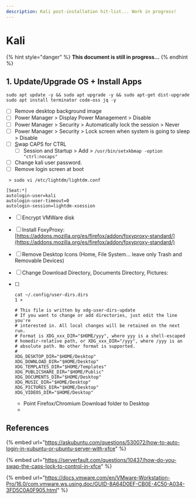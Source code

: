 ```yaml
---
description: Kali post-installation hit-list... Work in progress!
---
```


# Kali



{% hint style="danger" %}
**This document is still in progress...** 
{% endhint %}

## 1. Update/Upgrade OS + Install Apps

```text
sudo apt update -y && sudo apt upgrade -y && sudo apt-get dist-upgrade
sudo apt install terminator code-oss jq -y 
```

* [ ] Remove desktop background image
* [ ] Power Manager &gt; Display Power Management &gt; Disable
* [ ] Power Manager &gt; Security &gt; Automatically lock the session &gt; Never
* [ ] Power Manager &gt; Security &gt; Lock screen when system is going to sleep &gt; Disable
* [ ] [S](http://manicai.net/comp/swap-caps-ctrl.html)wap CAPS for CTRL 
  * [ ] Session and Startup &gt; Add &gt; `/usr/bin/setxkbmap -option "ctrl:nocaps"`
* [ ] Change kali user password.
* [ ] Remove login screen at boot

```text
 > sudo vi /etc/lightdm/lightdm.conf
 
[Seat:*]
autologin-user=kali
autologin-user-timeout=0
autologin-session=lightdm-xsession
```

* [ ] Encrypt VMWare disk
* [ ] Install FoxyProxy: [https://addons.mozilla.org/es/firefox/addon/foxyproxy-standard/](https://addons.mozilla.org/es/firefox/addon/foxyproxy-standard/)
* [ ] Remove Desktop Icons \(Home, File System... leave only Trash and Removable Devices\)
* [ ] Change Download Directory, Documents Directory, Pictures:
* [ ] ```text
  cat ~/.config/user-dirs.dirs                                           1 ⨯

  # This file is written by xdg-user-dirs-update
  # If you want to change or add directories, just edit the line you're
  # interested in. All local changes will be retained on the next run.
  # Format is XDG_xxx_DIR="$HOME/yyy", where yyy is a shell-escaped
  # homedir-relative path, or XDG_xxx_DIR="/yyy", where /yyy is an
  # absolute path. No other format is supported.
  # 
  XDG_DESKTOP_DIR="$HOME/Desktop"
  XDG_DOWNLOAD_DIR="$HOME/Desktop"
  XDG_TEMPLATES_DIR="$HOME/Templates"
  XDG_PUBLICSHARE_DIR="$HOME/Public"
  XDG_DOCUMENTS_DIR="$HOME/Desktop"
  XDG_MUSIC_DIR="$HOME/Desktop"
  XDG_PICTURES_DIR="$HOME/Desktop"
  XDG_VIDEOS_DIR="$HOME/Desktop"

  ```

  * Point Firefox/Chromium Download folder to Desktop
  * 

## References

{% embed url="https://askubuntu.com/questions/530072/how-to-auto-login-in-xubuntu-or-ubuntu-server-with-xfce" %}

{% embed url="https://serverfault.com/questions/10437/how-do-you-swap-the-caps-lock-to-control-in-xfce" %}

{% embed url="https://docs.vmware.com/en/VMware-Workstation-Pro/16.0/com.vmware.ws.using.doc/GUID-8A64D0EF-CB0E-4C50-A034-3FD5C0A0F905.html" %}






